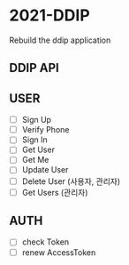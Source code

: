 # 2021-DDIP
Rebuild the ddip application


## DDIP API

USER
--------

- [ ] Sign Up
- [ ] Verify Phone
- [ ] Sign In
- [ ] Get User
- [ ] Get Me
- [ ] Update User
- [ ] Delete User (사용자, 관리자)
- [ ] Get Users (관리자)

AUTH
--------
- [ ] check Token
- [ ] renew AccessToken
